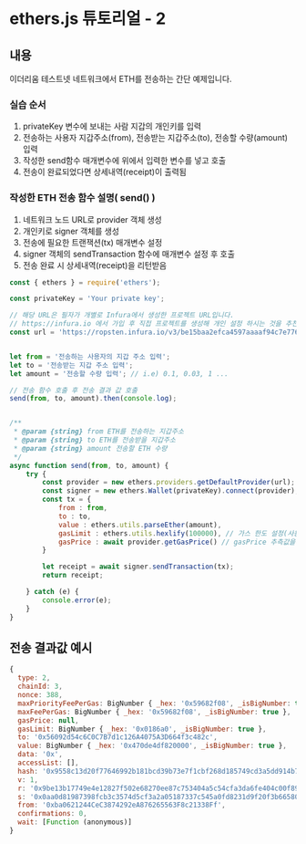 # ethers.js 튜토리얼 - 2

## 내용
이더리움 테스트넷 네트워크에서 ETH를 전송하는 간단 예제입니다.

### 실습 순서
1. privateKey 변수에 보내는 사람 지갑의 개인키를 입력
2. 전송하는 사용자 지갑주소(from), 전송받는 지갑주소(to), 전송할 수량(amount) 입력
3. 작성한 send함수 매개변수에 위에서 입력한 변수를 넣고 호출
4. 전송이 완료되었다면 상세내역(receipt)이 출력됨


### 작성한 ETH 전송 함수 설명( send() )
1. 네트워크 노드 URL로 provider 객체 생성
2. 개인키로 signer 객체를 생성
3. 전송에 필요한 트랜잭션(tx) 매개변수 설정
4. signer 객체의 sendTransaction 함수에 매개변수 설정 후 호출
6. 전송 완료 시 상세내역(receipt)을 리턴받음


```js
const { ethers } = require('ethers');

const privateKey = 'Your private key';

// 해당 URL은 필자가 개별로 Infura에서 생성한 프로젝트 URL입니다.
// https://infura.io 에서 가입 후 직접 프로젝트를 생성해 개인 설정 하시는 것을 추천합니다.
const url = 'https://ropsten.infura.io/v3/be15baa2efca4597aaaaf94c7e776973'; // Ethereum Ropsten testnet


let from = '전송하는 사용자의 지갑 주소 입력';
let to = '전송받는 지갑 주소 입력';
let amount = '전송할 수량 입력'; // i.e) 0.1, 0.03, 1 ...

// 전송 함수 호출 후 전송 결과 값 호출
send(from, to, amount).then(console.log);


/**
 * @param {string} from ETH를 전송하는 지갑주소
 * @param {string} to ETH를 전송받을 지갑주소
 * @param {string} amount 전송할 ETH 수량
 */
async function send(from, to, amount) {
	try {
		const provider = new ethers.providers.getDefaultProvider(url);
		const signer = new ethers.Wallet(privateKey).connect(provider);
		const tx = {
			from : from,
			to : to,
			value : ethers.utils.parseEther(amount),
			gasLimit : ethers.utils.hexlify(100000), // 가스 한도 설정(사용되지 않는 가스는 반환됨)
			gasPrice : await provider.getGasPrice() // gasPrice 추측값을 설정
		}

		let receipt = await signer.sendTransaction(tx);
		return receipt;

	} catch (e) {
		console.error(e);
	}
}
```


## 전송 결과값 예시
```js
{
  type: 2,
  chainId: 3,
  nonce: 388,
  maxPriorityFeePerGas: BigNumber { _hex: '0x59682f08', _isBigNumber: true },
  maxFeePerGas: BigNumber { _hex: '0x59682f08', _isBigNumber: true },
  gasPrice: null,
  gasLimit: BigNumber { _hex: '0x0186a0', _isBigNumber: true },
  to: '0x56092d54c6C0C7B7d1c126A4075A3D664f3c482c',
  value: BigNumber { _hex: '0x470de4df820000', _isBigNumber: true },
  data: '0x',
  accessList: [],
  hash: '0x9558c13d20f77646992b181bcd39b73e7f1cbf268d185749cd3a5dd914b7abe2',
  v: 1,
  r: '0x9be13b17749e4e12827f502e68270ee87c753404a5c54cfa3da6fe404c00f899',
  s: '0x0aa0d81987398fcb3c3574d5cf3a2a05187337c545a0fd8231d9f20f3b66580b',
  from: '0xba0621244CeC3874292eA876265563F8c21338Ff',
  confirmations: 0,
  wait: [Function (anonymous)]
}
```


